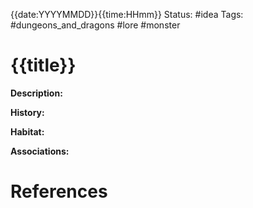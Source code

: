 {{date:YYYYMMDD}}{{time:HHmm}}
Status: #idea
Tags: #dungeons_and_dragons #lore #monster 

# {{title}}
**Description:** 

**History:** 

**Habitat:** 

**Associations:** 




# References